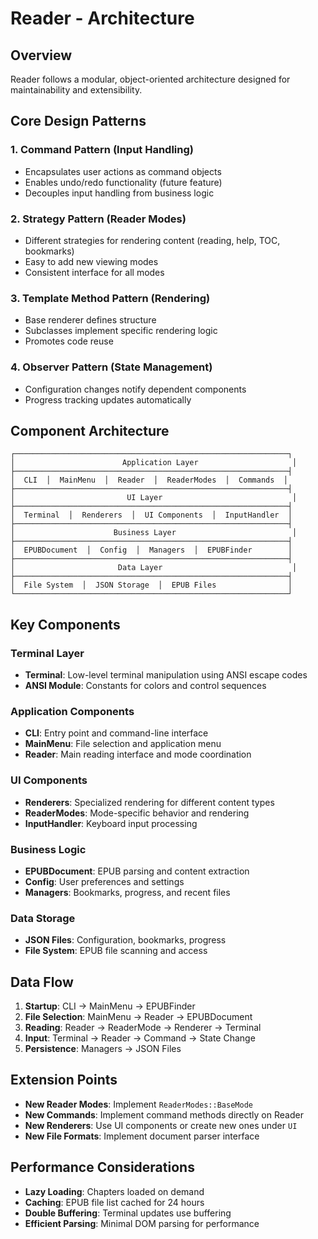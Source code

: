 # Reader - Architecture

## Overview

Reader follows a modular, object-oriented architecture designed for maintainability and extensibility.

## Core Design Patterns

### 1. **Command Pattern** (Input Handling)
- Encapsulates user actions as command objects
- Enables undo/redo functionality (future feature)
- Decouples input handling from business logic

### 2. **Strategy Pattern** (Reader Modes)
- Different strategies for rendering content (reading, help, TOC, bookmarks)
- Easy to add new viewing modes
- Consistent interface for all modes

### 3. **Template Method Pattern** (Rendering)
- Base renderer defines structure
- Subclasses implement specific rendering logic
- Promotes code reuse

### 4. **Observer Pattern** (State Management)
- Configuration changes notify dependent components
- Progress tracking updates automatically

## Component Architecture

```
┌─────────────────────────────────────────────────────────────┐
│                        Application Layer                     │
├─────────────────────────────────────────────────────────────┤
│  CLI  │  MainMenu  │  Reader  │  ReaderModes  │  Commands  │
├─────────────────────────────────────────────────────────────┤
│                         UI Layer                             │
├─────────────────────────────────────────────────────────────┤
│  Terminal  │  Renderers  │  UI Components  │  InputHandler  │
├─────────────────────────────────────────────────────────────┤
│                      Business Layer                          │
├─────────────────────────────────────────────────────────────┤
│  EPUBDocument  │  Config  │  Managers  │  EPUBFinder        │
├─────────────────────────────────────────────────────────────┤
│                       Data Layer                             │
├─────────────────────────────────────────────────────────────┤
│  File System  │  JSON Storage  │  EPUB Files                │
└─────────────────────────────────────────────────────────────┘
```

## Key Components

### Terminal Layer
- **Terminal**: Low-level terminal manipulation using ANSI escape codes
- **ANSI Module**: Constants for colors and control sequences

### Application Components
- **CLI**: Entry point and command-line interface
- **MainMenu**: File selection and application menu
- **Reader**: Main reading interface and mode coordination

### UI Components
- **Renderers**: Specialized rendering for different content types
- **ReaderModes**: Mode-specific behavior and rendering
- **InputHandler**: Keyboard input processing

### Business Logic
- **EPUBDocument**: EPUB parsing and content extraction
- **Config**: User preferences and settings
- **Managers**: Bookmarks, progress, and recent files

### Data Storage
- **JSON Files**: Configuration, bookmarks, progress
- **File System**: EPUB file scanning and access

## Data Flow

1. **Startup**: CLI → MainMenu → EPUBFinder
2. **File Selection**: MainMenu → Reader → EPUBDocument
3. **Reading**: Reader → ReaderMode → Renderer → Terminal
4. **Input**: Terminal → Reader → Command → State Change
5. **Persistence**: Managers → JSON Files

## Extension Points

- **New Reader Modes**: Implement `ReaderModes::BaseMode`
- **New Commands**: Implement command methods directly on Reader
- **New Renderers**: Use UI components or create new ones under `UI`
- **New File Formats**: Implement document parser interface

## Performance Considerations

- **Lazy Loading**: Chapters loaded on demand
- **Caching**: EPUB file list cached for 24 hours
- **Double Buffering**: Terminal updates use buffering
- **Efficient Parsing**: Minimal DOM parsing for performance
